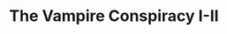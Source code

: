 ---
layout: product
title: The Vampire Conspiracy I-II
description: Now more evil than ever
image: the-vampire-conspiracy-i-ii
bandcamp: https://olifrost.bandcamp.com/album/the-vampire-conspiracy-i-ii
---